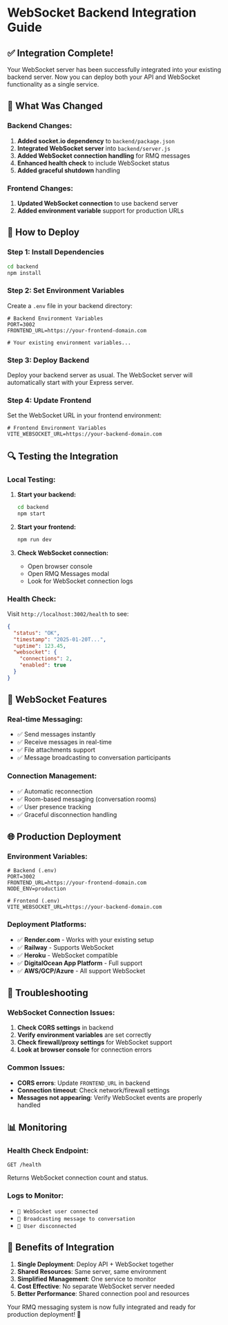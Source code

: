 # WebSocket Backend Integration Guide

## ✅ **Integration Complete!**

Your WebSocket server has been successfully integrated into your existing backend server. Now you can deploy both your API and WebSocket functionality as a single service.

## 🔧 **What Was Changed**

### **Backend Changes:**

1. **Added socket.io dependency** to `backend/package.json`
2. **Integrated WebSocket server** into `backend/server.js`
3. **Added WebSocket connection handling** for RMQ messages
4. **Enhanced health check** to include WebSocket status
5. **Added graceful shutdown** handling

### **Frontend Changes:**

1. **Updated WebSocket connection** to use backend server
2. **Added environment variable** support for production URLs

## 🚀 **How to Deploy**

### **Step 1: Install Dependencies**

```bash
cd backend
npm install
```

### **Step 2: Set Environment Variables**

Create a `.env` file in your backend directory:

```env
# Backend Environment Variables
PORT=3002
FRONTEND_URL=https://your-frontend-domain.com

# Your existing environment variables...
```

### **Step 3: Deploy Backend**

Deploy your backend server as usual. The WebSocket server will automatically start with your Express server.

### **Step 4: Update Frontend**

Set the WebSocket URL in your frontend environment:

```env
# Frontend Environment Variables
VITE_WEBSOCKET_URL=https://your-backend-domain.com
```

## 🔍 **Testing the Integration**

### **Local Testing:**

1. **Start your backend:**
   ```bash
   cd backend
   npm start
   ```
2. **Start your frontend:**

   ```bash
   npm run dev
   ```

3. **Check WebSocket connection:**
   - Open browser console
   - Open RMQ Messages modal
   - Look for WebSocket connection logs

### **Health Check:**

Visit `http://localhost:3002/health` to see:

```json
{
  "status": "OK",
  "timestamp": "2025-01-20T...",
  "uptime": 123.45,
  "websocket": {
    "connections": 2,
    "enabled": true
  }
}
```

## 📡 **WebSocket Features**

### **Real-time Messaging:**

- ✅ Send messages instantly
- ✅ Receive messages in real-time
- ✅ File attachments support
- ✅ Message broadcasting to conversation participants

### **Connection Management:**

- ✅ Automatic reconnection
- ✅ Room-based messaging (conversation rooms)
- ✅ User presence tracking
- ✅ Graceful disconnection handling

## 🌐 **Production Deployment**

### **Environment Variables:**

```env
# Backend (.env)
PORT=3002
FRONTEND_URL=https://your-frontend-domain.com
NODE_ENV=production

# Frontend (.env)
VITE_WEBSOCKET_URL=https://your-backend-domain.com
```

### **Deployment Platforms:**

- ✅ **Render.com** - Works with your existing setup
- ✅ **Railway** - Supports WebSocket
- ✅ **Heroku** - WebSocket compatible
- ✅ **DigitalOcean App Platform** - Full support
- ✅ **AWS/GCP/Azure** - All support WebSocket

## 🔧 **Troubleshooting**

### **WebSocket Connection Issues:**

1. **Check CORS settings** in backend
2. **Verify environment variables** are set correctly
3. **Check firewall/proxy settings** for WebSocket support
4. **Look at browser console** for connection errors

### **Common Issues:**

- **CORS errors**: Update `FRONTEND_URL` in backend
- **Connection timeout**: Check network/firewall settings
- **Messages not appearing**: Verify WebSocket events are properly handled

## 📊 **Monitoring**

### **Health Check Endpoint:**

```
GET /health
```

Returns WebSocket connection count and status.

### **Logs to Monitor:**

- `🔌 WebSocket user connected`
- `📨 Broadcasting message to conversation`
- `👋 User disconnected`

## 🎉 **Benefits of Integration**

1. **Single Deployment**: Deploy API + WebSocket together
2. **Shared Resources**: Same server, same environment
3. **Simplified Management**: One service to monitor
4. **Cost Effective**: No separate WebSocket server needed
5. **Better Performance**: Shared connection pool and resources

Your RMQ messaging system is now fully integrated and ready for production deployment! 🚀
